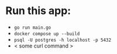 # Run this app:

- `go run main.go`
- `docker compose up --build`
- `psql -U postgres -h localhost -p 5432`
- < some curl command >